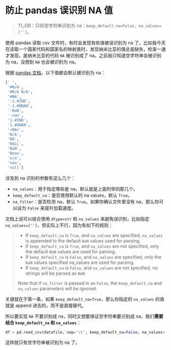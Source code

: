 # 防止 pandas 误识别 NA 值

> TL;DR：只将空字符串识别为 na：`keep_default_na=False, na_values=['']`。

使用 pandas 读取 csv 文件时，有时会发现有些值被误识别为 na 了。比如我今天在读取一个国家代码和国家名的映射表时，发现纳米比亚的值总是缺失，检查一通才发现，是纳米比亚的代码 `NA` 被识别成了 na。之前我只知道空字符串会被识别为 na，没想到 `NA` 也会被识别为 na。

根据 [pandas 文档](https://pandas.pydata.org/docs/reference/api/pandas.read_csv.html)，以下值都会默认被识别为 na：

```python
[' ',
 '#N/A',
 '#N/A N/A',
 '#NA',
 '-1.#IND',
 '-1.#QNAN',
 '-NaN',
 '-nan',
 '1.#IND',
 '1.#QNAN',
 '<NA>',
 'N/A',
 'NA',
 'NULL',
 'NaN',
 'None',
 'n/a',
 'nan',
 'null']
```

涉及到 na 识别的参数有这么几个：

- `na_values`：用于指定哪些是 na，默认就是上面列举的那几个。
- `keep_default_na`：是否使用默认的 na values，默认 `True`。
- `na_filter`：是否检测 na，默认 `True`。如果你确认文件里没有 na，那么你可以设为 `False` 来提升加载速度。

文档上说可以结合使用 `dtype=str` 和 `na_values` 来避免误识别，比如指定 `na_values=['']`，但实际上不行，因为有如下的规则：

> - If `keep_default_na` is `True`, and `na_values` are specified, `na_values` is appended to the default `NaN` values used for parsing.
> - If `keep_default_na` is `True`, and `na_values` are not specified, only the default `NaN` values are used for parsing.
> - If `keep_default_na` is `False`, and `na_values` are specified, only the `NaN` values specified na_values are used for parsing.
> - If `keep_default_na` is `False`, and `na_values` are not specified, no strings will be parsed as `NaN`.
> 
> Note that if `na_filter` is passed in as `False`, the `keep_default_na` and `na_values` parameters will be ignored.

关键就在于第一条，如果 `keep_default_na=True`，那么你指定的 `na_values` 的值就是 append 进去的，而不是直接替代。

所以要实现 `NA` 不要识别成 na，同时又想要保证空字符串要识别成 na，我们**需要结合 `keep_default_na` 和 `na_values`**：

```python
df = pd.read_csv(datafile, sep='\t', keep_default_na=False, na_values=[''])
```

这样就只有空字符串被识别为 na 了。
